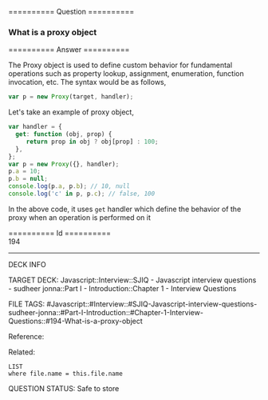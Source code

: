 ========== Question ==========  

### What is a proxy object  

========== Answer ==========  

The Proxy object is used to define custom behavior for fundamental operations
such as property lookup, assignment, enumeration, function invocation, etc. The
syntax would be as follows,

```javascript
var p = new Proxy(target, handler);
```

Let's take an example of proxy object,

```javascript
var handler = {
  get: function (obj, prop) {
     return prop in obj ? obj[prop] : 100;
  },
};
var p = new Proxy({}, handler);
p.a = 10;
p.b = null;
console.log(p.a, p.b); // 10, null
console.log('c' in p, p.c); // false, 100
```

In the above code, it uses `get` handler which define the behavior of the proxy
when an operation is performed on it

========== Id ==========  
194

---

DECK INFO

TARGET DECK: Javascript::Interview::SJIQ - Javascript interview questions - sudheer jonna::Part I - Introduction::Chapter 1 - Interview Questions

FILE TAGS: #Javascript::#Interview::#SJIQ-Javascript-interview-questions-sudheer-jonna::#Part-I-Introduction::#Chapter-1-Interview-Questions::#194-What-is-a-proxy-object

Reference:

Related:

```dataview
LIST
where file.name = this.file.name
```

QUESTION STATUS: Safe to store
